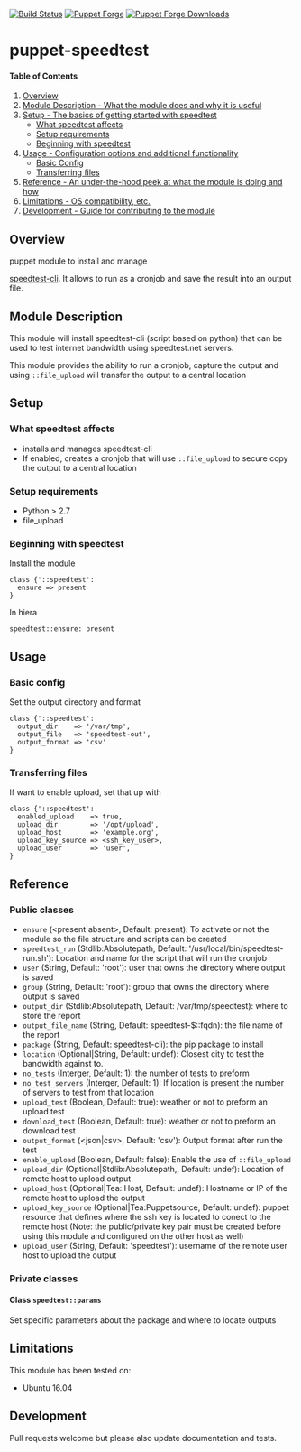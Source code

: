 [![Build Status](https://travis-ci.org/icann-dns/puppet-speedtest.svg?branch=master)](https://travis-ci.org/icann-dns/puppet-speedtest)
[![Puppet Forge](https://img.shields.io/puppetforge/v/icann/speedtest.svg?maxAge=2592000)](https://forge.puppet.com/icann/dns)
[![Puppet Forge Downloads](https://img.shields.io/puppetforge/dt/icann/speedtest.svg?maxAge=2592000)](https://forge.puppet.com/icann/dns)
# puppet-speedtest

#### Table of Contents

1. [Overview](#overview)
2. [Module Description - What the module does and why it is useful](#module-description)
3. [Setup - The basics of getting started with speedtest](#setup)
    * [What speedtest affects](#what-speedtest-affects)
    * [Setup requirements](#setup-requirements)
    * [Beginning with speedtest](#beginning-with-speedtest)
4. [Usage - Configuration options and additional functionality](#usage)
    * [Basic Config](#basic-config)
    * [Transferring files](#transferring-files)
5. [Reference - An under-the-hood peek at what the module is doing and how](#reference)
5. [Limitations - OS compatibility, etc.](#limitations)
6. [Development - Guide for contributing to the module](#development)


## Overview
puppet module to install and manage

[speedtest-cli](https://github.com/sivel/speedtest-cli). It allows to
run as a cronjob and save the result into an output file.

## Module Description

This module will install speedtest-cli (script based on python) that
can be used to test internet bandwidth using speedtest.net servers.

This module provides the ability to run a cronjob, capture the
output and using `::file_upload` will transfer the output to a central
location

## Setup

### What speedtest affects

* installs and manages speedtest-cli
* If enabled, creates a cronjob that will use `::file_upload` to secure copy the output to a central location


### Setup requirements

* Python > 2.7
* file_upload


### Beginning with speedtest

Install the module

```puppet
class {'::speedtest':
  ensure => present
}
```

In hiera

```puppet
speedtest::ensure: present
```

## Usage

### Basic config

Set the output directory and format

```puppet
class {'::speedtest':
  output_dir    => '/var/tmp',
  output_file   => 'speedtest-out',
  output_format => 'csv'
}
```

### Transferring files

If want to enable upload, set that up with

```puppet
class {'::speedtest':
  enabled_upload    => true,
  upload_dir        => '/opt/upload',
  upload_host       => 'example.org',
  upload_key_source => <ssh_key_user>,
  upload_user       => 'user',
}
```

## Reference

### Public classes

* `ensure` (<present|absent>, Default: present): To activate or not the module so the file structure and scripts can be created
* `speedtest_run` (Stdlib:Absolutepath, Default: '/usr/local/bin/speedtest-run.sh'): Location and name for the script that will run the cronjob
* `user` (String, Default: 'root'): user that owns the directory where output is saved
* `group` (String, Default: 'root'): group that owns the directory where output is saved
* `output_dir` (Stdlib:Absolutepath, Default: /var/tmp/speedtest): where to store the report 
* `output_file_name` (String, Default: speedtest-$::fqdn): the file name of the report
* `package` (String, Default: speedtest-cli): the pip package to install
* `location` (Optional|String, Default: undef): Closest city to test the bandwidth against to.
* `no_tests` (Interger, Default: 1): the number of tests to preform
* `no_test_servers` (Interger, Default: 1): If location is present the number of servers to test from that location
* `upload_test` (Boolean, Default: true): weather or not to preform an upload test
* `download_test` (Boolean, Default: true): weather or not to preform an download test
* `output_format` (<json|csv>, Default: 'csv'): Output format after run the test
* `enable_upload` (Boolean, Default: false): Enable the use of `::file_upload`
* `upload_dir` (Optional|Stdlib:Absolutepath,, Default: undef): Location of remote host to upload output
* `upload_host` (Optional|Tea::Host, Default: undef): Hostname or IP of the remote host to upload the output
* `upload_key_source` (Optional|Tea:Puppetsource, Default: undef): puppet resource that defines where the ssh key is located to conect to the remote host (Note: the public/private key pair must be created before using this module and configured on the other host as well)
* `upload_user` (String, Default: 'speedtest'): username of the remote user host to upload the output

### Private classes

#### Class `speedtest::params`

Set specific parameters about the package and where to locate outputs


## Limitations

This module has been tested on:

* Ubuntu 16.04

## Development

Pull requests welcome but please also update documentation and tests.
